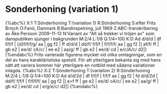 # Sonderhoning (variation 1)

{%abc%}
X:1
T:Sönderhoning 
T:(variation 1)
R:Sönderhoning
S:efter Frits Brinch
O:Fanö, Danmark
B:Bandinspelning, juli 1969
Z:ABC-transkribering av Åke Persson 2009-11-13
N:Variant av "Alt så trekker vi tröjen av" som danspubliken sjunger i bakgrunden
M:2/4
L:1/8
Q:1/4=100
K:D
Ad d/d/d | df f/f/f | {d}f/f/f/g/ aa | gg f2 | 
ff d/d/d | dd/f/ f/f/f | f/f/f/f/ aa | gg f2 |] 
af/f/ ff | gb e2 | ee/d/ cA/c/ | ee e2 |
aa/g/ ff | gb e2 | ee/d/ cd | e/c/A/c/ d2|]
{%endabc%}
Frits varierade figurena mycket vid olika omtagningar, som en del av hans karaktäristiska spelstil. För att ytterligare bekanta sig med hans sätt att variera kommer här ytterligare en notbild med sådana variationer inlagda. 
{%abc%}
X:2
T:Sönderhoning 
T:(variation 2)
R:Sönderhoning
M:2/4
L:1/8
Q:1/4=100
K:D
Ad d/d/2d | df f/f/f | f/f/f aa | gg f2 | 
fd d/d/2d | dd/f/ f/f/f | f/f/f/f/ aa | gg f2 |] 
a>f ff | ge e2 | ee/d/ cA/c/ | ee e2 |
aa/g/ ff | gb e2 | ee/d/ cd | e/g/e/c/ d2|]
{%endabc%}

